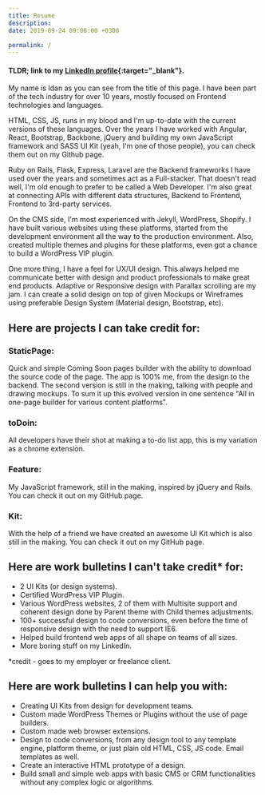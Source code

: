 ```yaml
---
title: Resume
description:
date: 2019-09-24 09:00:00 +0300

permalink: /
---
```


#### TLDR; link to my [LinkedIn profile](https://linkedin.com/in/idangoldman/){:target="_blank"}.

My name is Idan as you can see from the title of this page. I have been part of the tech industry for over 10 years, mostly focused on Frontend technologies and languages.

HTML, CSS, JS, runs in my blood and I'm up-to-date with the current versions of these languages. Over the years I have worked with Angular, React, Bootstrap, Backbone, jQuery and building my own JavaScript framework and SASS UI Kit (yeah, I'm one of those people), you can check them out on my Github page.

Ruby on Rails, Flask, Express, Laravel are the Backend frameworks I have used over the years and sometimes act as a Full-stacker. That doesn't read well, I'm old enough to prefer to be called a Web Developer. I'm also great at connecting APIs with different data structures, Backend to Frontend, Frontend to 3rd-party services.

On the CMS side, I'm most experienced with Jekyll, WordPress, Shopify. I have built various websites using these platforms, started from the development environment all the way to the production environment. Also, created multiple themes and plugins for these platforms, even got a chance to build a WordPress VIP plugin.

One more thing, I have a feel for UX/UI design. This always helped me communicate better with design and product professionals to make great end products. Adaptive or Responsive design with Parallax scrolling are my jam. I can create a solid design on top of given Mockups or Wireframes using preferable Design System (Material design, Bootstrap, etc).


## Here are projects I can take credit for:

### StaticPage:
Quick and simple Coming Soon pages builder with the ability to download the source code of the page. The app is 100% me, from the design to the backend. The second version is still in the making, talking with people and drawing mockups. To sum it up this evolved version in one sentence "All in one-page builder for various content platforms".

### toDoin:
All developers have their shot at making a to-do list app, this is my variation as a chrome extension.

### Feature:
My JavaScript framework, still in the making, inspired by jQuery and Rails. You can check it out on my GitHub page.

### Kit:
With the help of a friend we have created an awesome UI Kit which is also still in the making. You can check it out on my GitHub page.


## Here are work bulletins I can't take credit* for:

- 2 UI Kits (or design systems).
- Certified WordPress VIP Plugin.
- Various WordPress websites, 2 of them with Multisite support and coherent design done by Parent theme with Child themes adjustments.
- 100+ successful design to code conversions, even before the time of responsive design with the need to support IE6.
- Helped build frontend web apps of all shape on teams of all sizes.
- More boring stuff on my LinkedIn.

*credit - goes to my employer or freelance client.

## Here are work bulletins I can help you with:

- Creating UI Kits from design for development teams.
- Custom made WordPress Themes or Plugins without the use of page builders.
- Custom made web browser extensions.
- Design to code conversions, from any design tool to any template engine, platform theme, or just plain old HTML, CSS, JS code. Email templates as well.
- Create an interactive HTML prototype of a design.
- Build small and simple web apps with basic CMS or CRM functionalities without any complex logic or algorithms.
